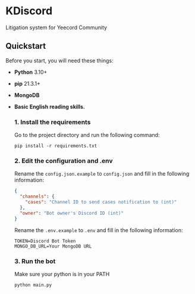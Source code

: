 # KDiscord
Litigation system for Yeecord Community


## Quickstart
Before you start, you will need these things:
* **Python** 3.10+
* **pip** 21.3.1+
* **MongoDB**
* **Basic English reading skills.**

    ### 1. Install the requirements
    Go to the project directory and run the following command:
    ```shell
    pip install -r requirements.txt
    ```
    
    ### 2. Edit the configuration and .env
    Rename the `config.json.example` to `config.json` and fill in the following information:
    ```json
    {
      "channels": {
        "cases": "Channel ID to send cases notification to (int)"
      },
      "owner": "Bot owner's Discord ID (int)"
    }
    ```
    Rename the `.env.example` to `.env` and fill in the following information:
    ```
    TOKEN=Discord Bot Token
    MONGO_DB_URL=Your MongoDB URL
    ```
    
    ### 3. Run the bot
    Make sure your python is in your PATH
    ```shell 
    python main.py
    ```